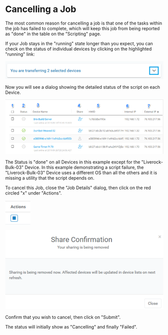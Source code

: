 # Cancelling a Job

The most common reason for cancelling a job is that one of the tasks within the job has failed to complete, which will keep this job from being reported as "done" in the table on the "Scripting" page.

If your Job stays in the "running" state longer than you expect, you can check on the status of individual devices by clicking on the highlighted "running" link:

![](../../.gitbook/assets/image%20%28156%29.png)

Now you will see a dialog showing the detailed status of the script on each Device.

![](../../.gitbook/assets/image%20%28101%29.png)

The Status is "done" on all Devices in this example except for the "Liverock-Bulk-03" Device.  In this example demonstrating a script failure, the "Liverock-Bulk-03" Device uses a different OS than all the others and it is missing a utility that the script depends on.

To cancel this Job, close the "Job Details" dialog, then click on the red circled "x" under "Actions".

![](../../.gitbook/assets/image%20%2819%29.png)

![](../../.gitbook/assets/image%20%28276%29.png)

Confirm that you wish to cancel, then click on "Submit".

The status will initially show as "Cancelling" and finally "Failed".

